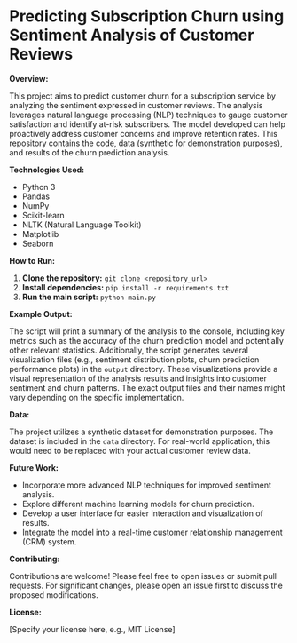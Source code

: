 # Predicting Subscription Churn using Sentiment Analysis of Customer Reviews

**Overview:**

This project aims to predict customer churn for a subscription service by analyzing the sentiment expressed in customer reviews.  The analysis leverages natural language processing (NLP) techniques to gauge customer satisfaction and identify at-risk subscribers.  The model developed can help proactively address customer concerns and improve retention rates.  This repository contains the code, data (synthetic for demonstration purposes), and results of the churn prediction analysis.

**Technologies Used:**

* Python 3
* Pandas
* NumPy
* Scikit-learn
* NLTK (Natural Language Toolkit)
* Matplotlib
* Seaborn

**How to Run:**

1. **Clone the repository:**  `git clone <repository_url>`
2. **Install dependencies:** `pip install -r requirements.txt`
3. **Run the main script:** `python main.py`

**Example Output:**

The script will print a summary of the analysis to the console, including key metrics such as the accuracy of the churn prediction model and potentially other relevant statistics.  Additionally, the script generates several visualization files (e.g., sentiment distribution plots, churn prediction performance plots) in the `output` directory. These visualizations provide a visual representation of the analysis results and insights into customer sentiment and churn patterns.  The exact output files and their names might vary depending on the specific implementation.


**Data:**

The project utilizes a synthetic dataset for demonstration purposes.  The dataset is included in the `data` directory.  For real-world application, this would need to be replaced with your actual customer review data.

**Future Work:**

* Incorporate more advanced NLP techniques for improved sentiment analysis.
* Explore different machine learning models for churn prediction.
* Develop a user interface for easier interaction and visualization of results.
* Integrate the model into a real-time customer relationship management (CRM) system.


**Contributing:**

Contributions are welcome! Please feel free to open issues or submit pull requests.  For significant changes, please open an issue first to discuss the proposed modifications.


**License:**

[Specify your license here, e.g., MIT License]